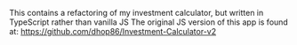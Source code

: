 This contains a refactoring of my investment calculator, but written in TypeScript rather than vanilla JS
The original JS version of this app is found at: https://github.com/dhop86/Investment-Calculator-v2
